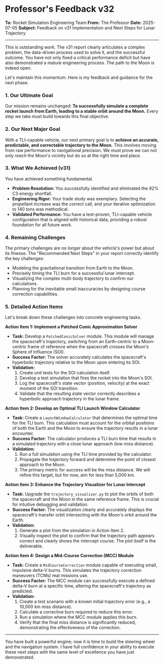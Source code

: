 # Professor's Feedback v32

**To:** Rocket Simulation Engineering Team
**From:** The Professor
**Date:** 2025-07-05
**Subject:** Feedback on v31 Implementation and Next Steps for Lunar Trajectory

---

This is outstanding work. The v31 report clearly articulates a complex problem, the data-driven process used to solve it, and the successful outcome. You have not only fixed a critical performance deficit but have also demonstrated a mature engineering process. The path to the Moon is indeed open.

Let's maintain this momentum. Here is my feedback and guidance for the next phase.

### 1. Our Ultimate Goal

Our mission remains unchanged: **To successfully simulate a complete rocket launch from Earth, leading to a stable orbit around the Moon.** Every step we take must build towards this final objective.

### 2. Our Next Major Goal

With a TLI-capable vehicle, our next primary goal is to **achieve an accurate, predictable, and correctable trajectory to the Moon.** This involves moving from raw performance to navigational precision. We must prove we can not only *reach* the Moon's vicinity but do so at the right time and place.

### 3. What We Achieved (v31)

You have achieved something fundamental.
- **Problem Resolution:** You successfully identified and eliminated the 92% C3 energy shortfall.
- **Engineering Rigor:** Your trade study was exemplary. Selecting the propellant increase was the correct call, and your iterative optimization to 140 tons was methodical.
- **Validated Performance:** You have a test-proven, TLI-capable vehicle configuration that is aligned with historical data, providing a robust foundation for all future work.

### 4. Remaining Challenges

The primary challenges are no longer about the vehicle's power but about its finesse. The "Recommended Next Steps" in your report correctly identify the key challenges:
- Modeling the gravitational transition from Earth to the Moon.
- Precisely timing the TLI burn for a successful lunar intercept.
- Visualizing the complex multi-body trajectory to confirm our calculations.
- Planning for the inevitable small inaccuracies by designing course correction capabilities.

### 5. Detailed Action Items

Let's break down these challenges into concrete engineering tasks.

**Action Item 1: Implement a Patched Conic Approximation Solver**
- **Task:** Develop a `PatchedConicSolver` module. This module will manage the spacecraft's trajectory, switching from an Earth-centric to a Moon-centric frame of reference when the spacecraft crosses the Moon's Sphere of Influence (SOI).
- **Success Factor:** The solver accurately calculates the spacecraft's hyperbolic trajectory relative to the Moon upon entering its SOI.
- **Validation:**
    1.  Create unit tests for the SOI calculation itself.
    2.  Develop a test simulation that fires the rocket into the Moon's SOI.
    3.  Log the spacecraft's state vector (position, velocity) at the exact moment of the SOI transition.
    4.  Validate that the resulting state vector correctly describes a hyperbolic approach trajectory in the lunar frame.

**Action Item 2: Develop an Optimal TLI Launch Window Calculator**
- **Task:** Create a `LaunchWindowCalculator` that determines the optimal time for the TLI burn. This calculation must account for the orbital positions of both the Earth and the Moon to ensure the trajectory results in a lunar encounter.
- **Success Factor:** The calculator produces a TLI burn time that results in a simulated trajectory with a close lunar approach (low miss distance).
- **Validation:**
    1.  Run a full simulation using the TLI time provided by the calculator.
    2.  Propagate the trajectory forward and determine the point of closest approach to the Moon.
    3.  The primary metric for success will be the miss distance. We will refine this target, but for now, aim for less than 5,000 km.

**Action Item 3: Enhance the Trajectory Visualizer for Lunar Intercept**
- **Task:** Upgrade the `trajectory_visualizer.py` to plot the orbits of both the spacecraft and the Moon in the same reference frame. This is crucial for intuitive debugging and validation.
- **Success Factor:** The visualization clearly and accurately displays the spacecraft's transfer orbit intersecting with the Moon's orbit around the Earth.
- **Validation:**
    1.  Generate a plot from the simulation in Action Item 2.
    2.  Visually inspect the plot to confirm that the trajectory path appears correct and clearly shows the intercept course. The plot itself is the deliverable.

**Action Item 4: Design a Mid-Course Correction (MCC) Module**
- **Task:** Create a `MidCourseCorrection` module capable of executing small, impulsive delta-V burns. This simulates the trajectory correction maneuvers (TCMs) real missions use.
- **Success Factor:** The MCC module can successfully execute a defined delta-V burn at a specific time, altering the spacecraft's trajectory as predicted.
- **Validation:**
    1.  Create a test scenario with a known initial trajectory error (e.g., a 10,000 km miss distance).
    2.  Calculate a corrective burn required to reduce this error.
    3.  Run a simulation where the MCC module applies this burn.
    4.  Verify that the final miss distance is significantly reduced, demonstrating the effectiveness of the correction.

---

You have built a powerful engine; now it is time to build the steering wheel and the navigation system. I have full confidence in your ability to execute these next steps with the same level of excellence you have just demonstrated.
